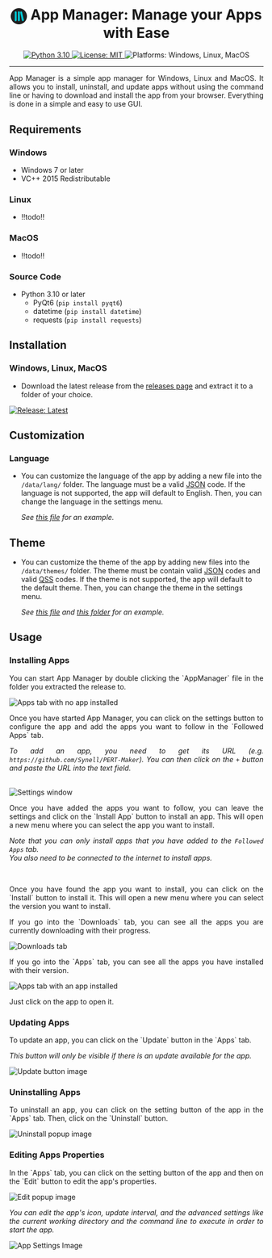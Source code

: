 <h1 align="center"><img src="./data/icons/AppManager.svg" width="32" align="center" /> App Manager: Manage your Apps with Ease</h1>
<p align="center">
  <a href="https://www.python.org/downloads/">
    <img alt="Python 3.10" src="https://img.shields.io/badge/Python-3.10-blue" />
  </a>
  <a href="https://github.com/Synell/AppManager/blob/master/LICENSE">
    <img alt="License: MIT" src="https://img.shields.io/badge/License-MIT-green" target="_blank" />
  </a>
  <img alt="Platforms: Windows, Linux, MacOS" src="https://img.shields.io/badge/Platforms-Windows%20|%20Linux%20|%20MacOS-brightgreen" />
</p>

----------------------------------------------------------------------

<p align="justify">App Manager is a simple app manager for Windows, Linux and MacOS. It allows you to install, uninstall, and update apps without using the command line or having to download and install the app from your browser. Everything is done in a simple and easy to use GUI.</p>


## Requirements

### Windows

- Windows 7 or later
- VC++ 2015 Redistributable

### Linux
- !!todo!!

### MacOS
- !!todo!!

### Source Code
- Python 3.10 or later
  - PyQt6 (`pip install pyqt6`)
  - datetime (`pip install datetime`)
  - requests (`pip install requests`)


## Installation

### Windows, Linux, MacOS

- Download the latest release from the [releases page](https://github.com/Synell/AppManager/releases) and extract it to a folder of your choice.
<a href="https://github.com/Synell/AppManager/releases/latest">
  <img alt="Release: Latest" src="https://img.shields.io/badge/Release-Latest-00B4BE?style=for-the-badge" target="_blank" />
</a>


## Customization

### Language

- You can customize the language of the app by adding a new file into the `/data/lang/` folder. The language must be a valid [JSON](https://en.wikipedia.org/wiki/JavaScript_Object_Notation) code. If the language is not supported, the app will default to English. Then, you can change the language in the settings menu.

  *See [this file](https://github.com/Synell/AppManager/blob/main/data/lang/english.json) for an example.*

## Theme

- You can customize the theme of the app by adding new files into the `/data/themes/` folder. The theme must be contain valid [JSON](https://en.wikipedia.org/wiki/JavaScript_Object_Notation) codes and valid [QSS](https://doc.qt.io/qt-6/stylesheet-reference.html) codes. If the theme is not supported, the app will default to the default theme. Then, you can change the theme in the settings menu.

  *See [this file](https://github.com/Synell/AppManager/blob/main/data/themes/neutron.json) and [this folder](https://github.com/Synell/AppManager/tree/main/data/themes/neutron) for an example.*


## Usage

### Installing Apps

<p align="justify">You can start App Manager by double clicking the `AppManager` file in the folder you extracted the release to.</p>

<img alt="Apps tab with no app installed" src="https://lh3.googleusercontent.com/drive-viewer/AJc5JmTz96GiViWHxBzCpqYHfEpsh8HtYUVBmzSmse6mOAfFx5K5Y8fSnPU7DabnOf7dO8MSnF6VzRs" />

<p align="justify">Once you have started App Manager, you can click on the settings button to configure the app and add the apps you want to follow in the `Followed Apps` tab.</p>

*<p align="justify">To add an app, you need to get its URL (e.g. `https://github.com/Synell/PERT-Maker`). You can then click on the `+` button and paste the URL into the text field.</p>*

<br/>

<img alt="Settings window" src="https://lh3.googleusercontent.com/drive-viewer/AJc5JmSTIUKvqwigHVZJru8jTn2hY6I7SgC1WW-KqW19keAnM5ARzXmlxTZsZAOheqTIfw-KXM5rIPw" />

<p align="justify">Once you have added the apps you want to follow, you can leave the settings and click on the `Install App` button to install an app. This will open a new menu where you can select the app you want to install.</p>

*<p align="justify">Note that you can only install apps that you have added to the `Followed Apps` tab.<br/>You also need to be connected to the internet to install apps.</p>*

<br/>

<p align="justify">Once you have found the app you want to install, you can click on the `Install` button to install it. This will open a new menu where you can select the version you want to install.</p>

<p align="justify">If you go into the `Downloads` tab, you can see all the apps you are currently downloading with their progress.</p>

<img alt="Downloads tab" src="https://lh3.googleusercontent.com/drive-viewer/AJc5JmTISo22y5dMUTbVMVWoB28qGeHUcaX2jRPMJ9i9OTWH1Qtu2xX2NN6WrCWw2HMjNx9ESThIJEQ" />

<br/>

<p align="justify">If you go into the `Apps` tab, you can see all the apps you have installed with their version.</p>

<img alt="Apps tab with an app installed" src="https://lh3.googleusercontent.com/drive-viewer/AJc5JmTvmvn-hbHXEF07JGruvlaldVcbPwbXgI0YxL6mJsriFtXXspU-XAnvtIcz1-4L1KnSaGeLS8E" />

<p align="justify">Just click on the app to open it.</p>


### Updating Apps

<p align="justify">To update an app, you can click on the `Update` button in the `Apps` tab.</p>

*<p align="justify">This button will only be visible if there is an update available for the app.</p>*

<img alt="Update button image" src="https://lh3.googleusercontent.com/drive-viewer/AJc5JmQJwaJ66AYKfmjmM3Gd1qQ_oBMyDM-Oslw-YJGEpqsFloBp3n3NqHqAPr0JwBzDxBmCHZwR8PU" />


### Uninstalling Apps

<p align="justify">To uninstall an app, you can click on the setting button of the app in the `Apps` tab. Then, click on the `Uninstall` button.</p>

<img alt="Uninstall popup image" src="https://lh3.googleusercontent.com/drive-viewer/AJc5JmSruwZQjWIXx-iiLMjc-RIONywmPyx7KUzQlCSyQBIjS4nlD20mRuVs9-xT65aGisX295CgXwQ" />


### Editing Apps Properties

<p align="justify">In the `Apps` tab, you can click on the setting button of the app and then on the `Edit` button to edit the app's properties.</p>

<img alt="Edit popup image" src="https://lh3.googleusercontent.com/drive-viewer/AJc5JmTFTxgxsOrFlhiF0K9XUDineDC64Ak7xAOt_p7GKttDk95Ou6P0QHH3sPMDXg6xCHISoV0OPMw" />

*<p align="justify">You can edit the app's icon, update interval, and the advanced settings like the current working directory and the command line to execute in order to start the app.</p>*

<img alt="App Settings Image" src="https://lh3.googleusercontent.com/drive-viewer/AJc5JmSI34NeTVsxA21P4a_BEeeH7myqndmKyUwICvSOOsjY12vZBVniPkvYKUJX9b7JYbb2NXHATbU" />
